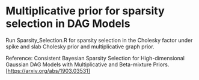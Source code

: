 # Multiplicative prior for sparsity selection in DAG Models

Run Sparsity_Selection.R for sparsity selection in the Cholesky factor under spike and slab Cholesky prior and multiplicative graph prior.

Reference: Consistent Bayesian Sparsity Selection for High-dimensional Gaussian DAG Models with Multiplicative and Beta-mixture Priors. [https://arxiv.org/abs/1903.03531]
